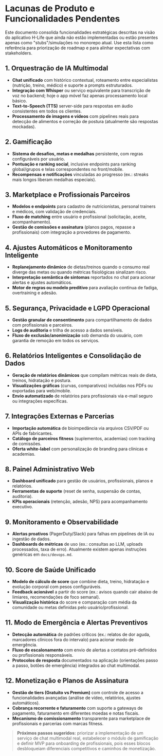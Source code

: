 # Lacunas de Produto e Funcionalidades Pendentes

Este documento consolida funcionalidades estratégicas descritas na visão do aplicativo H-Life que ainda não estão implementadas ou estão presentes apenas como "stubs"/simulações no monorepo atual. Use esta lista como referência para priorização de roadmap e para alinhar expectativas com stakeholders.

## 1. Orquestração de IA Multimodal
- **Chat unificado** com histórico contextual, roteamento entre especialistas (nutrição, treino, médico) e suporte a prompts estruturados.
- **Integração com Whisper** ou serviço equivalente para transcrição de voz no backend; hoje o app móvel faz apenas processamento local básico.
- **Text-to-Speech (TTS)** server-side para respostas em áudio consistentes em todos os clientes.
- **Processamento de imagens e vídeos** com pipelines reais para detecção de alimentos e correção de postura (atualmente são respostas mockadas).

## 2. Gamificação
- **Sistema de desafios, metas e medalhas** persistente, com regras configuráveis por usuário.
- **Pontuação e ranking social**, inclusive endpoints para ranking global/grupos e telas correspondentes no front/mobile.
- **Recompensas e notificações** vinculadas ao progresso (ex.: streaks mais longos liberam medalhas especiais).

## 3. Marketplace e Profissionais Parceiros
- **Modelos e endpoints** para cadastro de nutricionistas, personal trainers e médicos, com validação de credenciais.
- **Fluxo de matching** entre usuário e profissional (solicitação, aceite, acompanhamento).
- **Gestão de comissões e assinatura** (planos pagos, repasse a profissionais) com integração a provedores de pagamento.

## 4. Ajustes Automáticos e Monitoramento Inteligente
- **Replanejamento dinâmico** de dietas/treinos quando o consumo real diverge das metas ou quando métricas fisiológicas sinalizam risco.
- **Interpretação semântica de sintomas** reportados no chat para acionar alertas e ajustes automáticos.
- **Motor de regras ou modelo preditivo** para avaliação contínua de fadiga, overtraining e adesão.

## 5. Segurança, Privacidade e LGPD Operacional
- **Gestão granular de consentimento** para compartilhamento de dados com profissionais e parceiros.
- **Logs de auditoria** e trilha de acesso a dados sensíveis.
- **Fluxo de exclusão/anonimização** sob demanda do usuário, com garantia de remoção em todos os serviços.

## 6. Relatórios Inteligentes e Consolidação de Dados
- **Geração de relatórios dinâmicos** que compilam métricas reais de dieta, treinos, hidratação e postura.
- **Visualizações gráficas** (curvas, comparativos) incluídas nos PDFs ou exportadas para web/mobile.
- **Envio automatizado** de relatórios para profissionais via e-mail seguro ou integrações específicas.

## 7. Integrações Externas e Parcerias
- **Importação automática** de bioimpedância via arquivos CSV/PDF ou APIs de fabricantes.
- **Catálogo de parceiros fitness** (suplementos, academias) com tracking de comissões.
- **Oferta white-label** com personalização de branding para clínicas e academias.

## 8. Painel Administrativo Web
- **Dashboard unificado** para gestão de usuários, profissionais, planos e relatórios.
- **Ferramentas de suporte** (reset de senha, suspensão de contas, auditoria).
- **KPIs operacionais** (retenção, adesão, NPS) para acompanhamento executivo.

## 9. Monitoramento e Observabilidade
- **Alertas proativos** (PagerDuty/Slack) para falhas em pipelines de IA ou ingestão de dados.
- **Dashboards de métricas** de uso (ex.: consultas ao LLM, uploads processados, taxa de erro). Atualmente existem apenas instruções genéricas em `docs/devops.md`.

## 10. Score de Saúde Unificado
- **Modelo de cálculo de score** que combine dieta, treino, hidratação e evolução corporal com pesos configuráveis.
- **Feedback acionável** a partir do score (ex.: avisos quando cair abaixo de limiares, recomendações de foco semanal).
- **Visualização histórica** do score e comparação com média da comunidade ou metas definidas pelo usuário/profissional.

## 11. Modo de Emergência e Alertas Preventivos
- **Detecção automática** de padrões críticos (ex.: relatos de dor aguda, marcadores clínicos fora do intervalo) para acionar modo de emergência.
- **Fluxo de escalonamento** com envio de alertas a contatos pré-definidos ou profissionais responsáveis.
- **Protocolos de resposta** documentados na aplicação (orientações passo a passo, botões de emergência) integrados ao chat multimodal.

## 12. Monetização e Planos de Assinatura
- **Gestão de tiers (Gratuito vs Premium)** com controle de acesso a funcionalidades avançadas (análise de vídeo, relatórios, ajustes automáticos).
- **Cobrança recorrente e faturamento** com suporte a gateways de pagamento, faturamento em diferentes moedas e notas fiscais.
- **Mecanismo de comissionamento** transparente para marketplace de profissionais e parcerias com marcas fitness.

> **Próximos passos sugeridos:** priorizar a implementação de um serviço de chat multimodal real, estabelecer o módulo de gamificação e definir MVP para onboarding de profissionais, pois esses blocos desbloqueiam diferenciais competitivos e caminhos de monetização.
